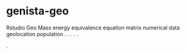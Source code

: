 # genista-geo
Rstudio Geo Mass energy equivalence equation matrix numerical data geolocation population
.
.
.
.
.




.



















